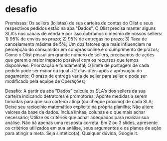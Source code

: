 # desafio
Premissas:
Os sellers (lojistas) de sua carteira de contas do Olist e seus respectivos pedidos estão na aba "Dados".
O Olist precisa manter alguns SLA's nos canais de venda e por isso cobramos o mesmo de nossos sellers:
     1) 95% de envios no prazo;
     2) 95% de entregas no prazo;
     3) Taxa de cancelamento máxima de 5%;
Um dos fatores que mais influenciam na percepção do consumidor em compras online é o cumprimento de prazos;
Como o Olist possui um grande número de sellers, precisamos de ações que gerem o maior impacto possível com os recursos que temos disponíveis. Priorização é fundamental;
O limite de postagem de cada pedido pode ser maior ou igual a 2 dias úteis após a aprovação do pagamento;
O prazo de entrega varia de seller para seller e pode ser modificado pela equipe de Operações;

Desafio:
A partir da aba "Dados" calcule os SLA's dos sellers da sua carteira indicando detratores e promotores;
Aponte medidas a serem tomadas para que sua carteira atinja (ou chegue próximo) de cada SLA;
Deixe seu raciocínio matemático explicito na própria planilha;
Não altere valores da base de dados. Inclua linhas, colunas e o que mais achar necessário;
Utilize os critérios que achar adequados para realizar sua análise. Não há apenas uma resposta correta.
Em 2 ou 3 slides, apresente os critérios utilizados em sua análise, seus argumentos e os planos de ação para atingir a meta. Seja sintético(a);
Qualquer dúvida, Google it.
